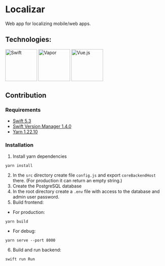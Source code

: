 # Localizar

Web app for localizing mobile/web apps.

## Technologies:

<a href="https://swift.org"><img src="https://skoogmusic.com/wp-content/uploads/2017/02/Swift.org-icon-440x440.png" alt="Swift" height="100"></a>
<a href="https://vapor.codes"><img src="https://avatars0.githubusercontent.com/u/17364220?s=280&v=4" alt="Vapor" height="100"></a>
<a href="https://vuejs.org"><img src="https://vuejs.org/images/logo.png" alt="Vue.js" height="100"></a>

## Contribution

### Requirements

- [Swift 5.3](https://swift.org/getting-started/#installing-swift)
- [Swift Version Manager 1.4.0](https://swiftenv.fuller.li/en/latest/installation.html)
- [Yarn 1.22.10](https://classic.yarnpkg.com/en/docs/install)

### Installation

1. Install yarn dependencies
```
yarn install
```
2. In the `src` directory create file `config.js` and export `coreBackendHost` there. (For production it can return an empty string.)
3. Create the PostgreSQL database
4. In the root directory create a `.env` file with access to the database and admin user password.
5. Build frontend:

- For production:
```
yarn build 
```

- For debug:
```
yarn serve --port 8000
```

6. Build and run backend:
```
swift run Run
```
